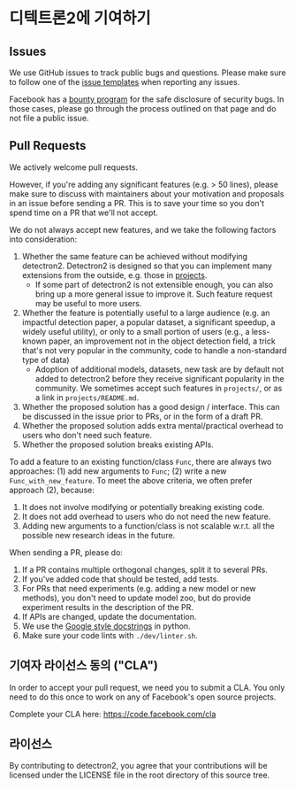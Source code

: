 # 디텍트론2에 기여하기

## Issues
We use GitHub issues to track public bugs and questions.
Please make sure to follow one of the
[issue templates](https://github.com/facebookresearch/detectron2/issues/new/choose)
when reporting any issues.

Facebook has a [bounty program](https://www.facebook.com/whitehat/) for the safe
disclosure of security bugs. In those cases, please go through the process
outlined on that page and do not file a public issue.

## Pull Requests
We actively welcome pull requests.

However, if you're adding any significant features (e.g. > 50 lines), please
make sure to discuss with maintainers about your motivation and proposals in an issue
before sending a PR. This is to save your time so you don't spend time on a PR that we'll not accept.

We do not always accept new features, and we take the following
factors into consideration:

1. Whether the same feature can be achieved without modifying detectron2.
   Detectron2 is designed so that you can implement many extensions from the outside, e.g.
   those in [projects](https://github.com/facebookresearch/detectron2/tree/master/projects).
   * If some part of detectron2 is not extensible enough, you can also bring up a more general issue to
     improve it. Such feature request may be useful to more users.
2. Whether the feature is potentially useful to a large audience (e.g. an impactful detection paper, a popular dataset,
   a significant speedup, a widely useful utility),
   or only to a small portion of users (e.g., a less-known paper, an improvement not in the object
   detection field, a trick that's not very popular in the community, code to handle a non-standard type of data)
   * Adoption of additional models, datasets, new task are by default not added to detectron2 before they
     receive significant popularity in the community.
     We sometimes accept such features in `projects/`, or as a link in `projects/README.md`.
3. Whether the proposed solution has a good design / interface. This can be discussed in the issue prior to PRs, or
   in the form of a draft PR.
4. Whether the proposed solution adds extra mental/practical overhead to users who don't
   need such feature.
5. Whether the proposed solution breaks existing APIs.

To add a feature to an existing function/class `Func`, there are always two approaches:
(1) add new arguments to `Func`; (2) write a new `Func_with_new_feature`.
To meet the above criteria, we often prefer approach (2), because:

1. It does not involve modifying or potentially breaking existing code.
2. It does not add overhead to users who do not need the new feature.
3. Adding new arguments to a function/class is not scalable w.r.t. all the possible new research ideas in the future.

When sending a PR, please do:

1. If a PR contains multiple orthogonal changes, split it to several PRs.
2. If you've added code that should be tested, add tests.
3. For PRs that need experiments (e.g. adding a new model or new methods),
   you don't need to update model zoo, but do provide experiment results in the description of the PR.
4. If APIs are changed, update the documentation.
5. We use the [Google style docstrings](https://www.sphinx-doc.org/en/master/usage/extensions/napoleon.html) in python.
6. Make sure your code lints with `./dev/linter.sh`.


## 기여자 라이선스 동의 ("CLA")
In order to accept your pull request, we need you to submit a CLA. You only need
to do this once to work on any of Facebook's open source projects.

Complete your CLA here: <https://code.facebook.com/cla>

## 라이선스
By contributing to detectron2, you agree that your contributions will be licensed
under the LICENSE file in the root directory of this source tree.
